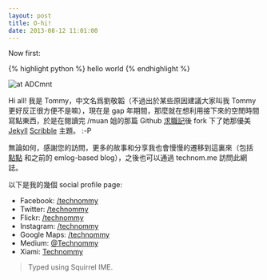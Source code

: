 ```yaml
---
layout: post
title: O-hi!
date: 2013-08-12 11:01:00
---
```


Now first: 

{% highlight python %}
hello world
{% endhighlight %}

![at ADCmnt](http://puu.sh/6v3iz.png)

Hi all! 我是 Tommy，中文名爲劉敬韜（不過出於某些原因建議大家叫我 Tommy 更好反正很方便不是嘛），現在是 gap 年期間，那麼就在想利用接下來的空閒時間寫點東西，於是在閱讀完 /muan 姐的那篇 Github [求職記](http://muan.co/2013/07/24/github-hiring-story)後 fork 下了她那優美 [Jekyll](http://jekyllrb.com/) [Scribble](http://scribble.muan.co/2013/05/06/scribble-the-jekyll-theme/) 主題。 :-P

無論如何，感謝您的訪問，更多的故事和分享我也會慢慢的遷移到這裏來（包括 <a href="http://technologierblog.com" target="_blank">點點</a> 和之前的 emlog-based blog），之後也可以通過 technom.me 訪問此網誌。

以下是我的幾個 social profile page:

* Facebook: [/technommy](https://facebook.com/technommy)
* Twitter: [/technommy](https://twitter.com/technommy)
* Flickr: [/technommy](http://www.flickr.com/photos/technommy/)
* Instagram: [/technommy](http://instagram.com/technommy)
* Google Maps: [/technommy](https://www.google.com/maps/views/profile/113409525993427692733?gl=us&hl=en-us)
* Medium: [@Technommy](https://medium.com/@technommy)
* Xiami: [Technommy](http://www.xiami.com/u/7269854)

> Typed using Squirrel IME.
